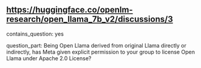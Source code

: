 ## https://huggingface.co/openlm-research/open_llama_7b_v2/discussions/3

contains_question: yes

question_part: Being Open Llama derived from original Llama directly or indirectly, has Meta given explicit permission to your group to license Open Llama under Apache 2.0 License?
